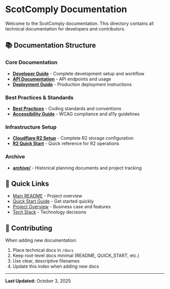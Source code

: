 # ScotComply Documentation

Welcome to the ScotComply documentation. This directory contains all technical documentation for developers and contributors.

## 📚 Documentation Structure

### Core Documentation
- **[Developer Guide](DEVELOPER_GUIDE.md)** - Complete development setup and workflow
- **[API Documentation](API_DOCUMENTATION.md)** - API endpoints and usage
- **[Deployment Guide](DEPLOYMENT_GUIDE.md)** - Production deployment instructions

### Best Practices & Standards
- **[Best Practices](BEST_PRACTICES.md)** - Coding standards and conventions
- **[Accessibility Guide](ACCESSIBILITY_GUIDE.md)** - WCAG compliance and a11y guidelines

### Infrastructure Setup
- **[Cloudflare R2 Setup](CLOUDFLARE_R2_SETUP.md)** - Complete R2 storage configuration
- **[R2 Quick Start](R2_QUICK_START.md)** - Quick reference for R2 operations

### Archive
- **[archive/](archive/)** - Historical planning documents and project tracking

## 🚀 Quick Links

- [Main README](../README.md) - Project overview
- [Quick Start Guide](../QUICK_START.md) - Get started quickly
- [Project Overview](../PROJECT_OVERVIEW.md) - Business case and features
- [Tech Stack](../TECH_STACK.md) - Technology decisions

## 📝 Contributing

When adding new documentation:
1. Place technical docs in `/docs`
2. Keep root-level docs minimal (README, QUICK_START, etc.)
3. Use clear, descriptive filenames
4. Update this index when adding new docs

---

**Last Updated:** October 3, 2025
